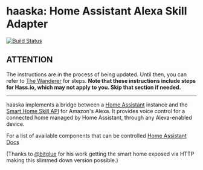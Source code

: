 # haaska: Home Assistant Alexa Skill Adapter

[![Build Status](https://travis-ci.org/mike-grant/haaska.svg?branch=master)](https://travis-ci.org/mike-grant/haaska)

## ATTENTION
The instructions are in the process of being updated. Until then, you can refer to [The Wanderer](http://collingwood.me.uk/blog/index.php/hass-io-and-alexa/) for steps. **Note that these instructions include steps for Hass.io, which may not apply to you. Skip that section if needed.**

---

haaska implements a bridge between a [Home Assistant](https://home-assistant.io) instance and the [Smart Home Skill API](https://developer.amazon.com/alexa/smart-home) for Amazon's Alexa. It provides voice control for a connected home managed by Home Assistant, through any Alexa-enabled device.

For a list of available components that can be controlled [Home Assistant Docs](https://home-assistant.io/components/cloud.alexa/#available-domains)

(Thanks to [@bitglue](https://github.com/bitglue) for his work getting the smart home exposed via HTTP making this slimmed down version possible.)	
